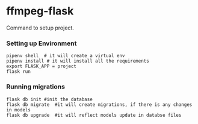 # ffmpeg-flask


Command to setup project.

### Setting up Environment

    pipenv shell  # it will create a virtual env
    pipenv install # it will install all the requirements
    export FLASK_APP = project
    flask run
    
### Running migrations

    flask db init #init the database
    flask db migrate  #it will create migrations, if there is any changes in models 
    flask db upgrade  #it will reflect models update in databse files 
